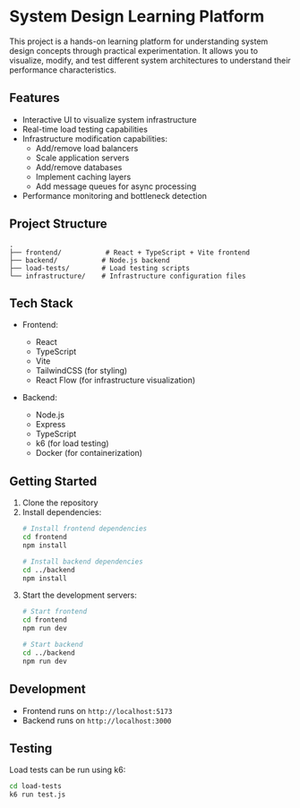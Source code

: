 # System Design Learning Platform

This project is a hands-on learning platform for understanding system design concepts through practical experimentation. It allows you to visualize, modify, and test different system architectures to understand their performance characteristics.

## Features

- Interactive UI to visualize system infrastructure
- Real-time load testing capabilities
- Infrastructure modification capabilities:
  - Add/remove load balancers
  - Scale application servers
  - Add/remove databases
  - Implement caching layers
  - Add message queues for async processing
- Performance monitoring and bottleneck detection

## Project Structure

```
.
├── frontend/           # React + TypeScript + Vite frontend
├── backend/           # Node.js backend
├── load-tests/        # Load testing scripts
└── infrastructure/    # Infrastructure configuration files
```

## Tech Stack

- Frontend:
  - React
  - TypeScript
  - Vite
  - TailwindCSS (for styling)
  - React Flow (for infrastructure visualization)

- Backend:
  - Node.js
  - Express
  - TypeScript
  - k6 (for load testing)
  - Docker (for containerization)

## Getting Started

1. Clone the repository
2. Install dependencies:
   ```bash
   # Install frontend dependencies
   cd frontend
   npm install

   # Install backend dependencies
   cd ../backend
   npm install
   ```
3. Start the development servers:
   ```bash
   # Start frontend
   cd frontend
   npm run dev

   # Start backend
   cd ../backend
   npm run dev
   ```

## Development

- Frontend runs on `http://localhost:5173`
- Backend runs on `http://localhost:3000`

## Testing

Load tests can be run using k6:
```bash
cd load-tests
k6 run test.js
``` 